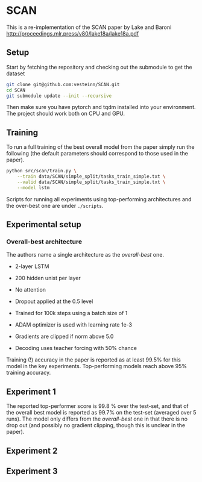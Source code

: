 # SCAN

This is a re-implementation of the SCAN paper by Lake and Baroni http://proceedings.mlr.press/v80/lake18a/lake18a.pdf

## Setup

Start by fetching the repository and checking out the submodule to get the dataset

```bash
git clone git@github.com:vesteinn/SCAN.git
cd SCAN
git submodule update --init --recursive
```

Then make sure you have pytorch and tqdm installed into your environment. The project should work both on CPU and GPU.

## Training

To run a full training of the best overall model from the paper simply run the following (the default parameters should correspond to those used in the paper).

```bash
python src/scan/train.py \
    --train data/SCAN/simple_split/tasks_train_simple.txt \
    --valid data/SCAN/simple_split/tasks_train_simple.txt \
    --model lstm
```

Scripts for running all experiments using top-performing architectures and the over-best one are under `./scripts`.

## Experimental setup

### Overall-best architecture

The authors name a single architecture as the *overall-best* one.

* 2-layer LSTM
* 200 hidden unist per layer
* No attention
* Dropout applied at the 0.5 level

* Trained for 100k steps using a batch size of 1
* ADAM optimizer is used with learning rate 1e-3
* Gradients are clipped if norm above 5.0
* Decoding uses teacher forcing with 50% chance

Training (!) accuracy in the paper is reported as at least 99.5% for this model in the key experiments. Top-performing models reach above 95% training accuracy.

## Experiment 1

The reported top-performer score is 99.8 % over the test-set, and that of the overall best model is reported as 99.7% on the test-set (averaged over 5 runs). The model only differs from the *overall-best* one in that there is no drop out (and possibly no gradient clipping, though this is unclear in the paper).

## Experiment 2

## Experiment 3